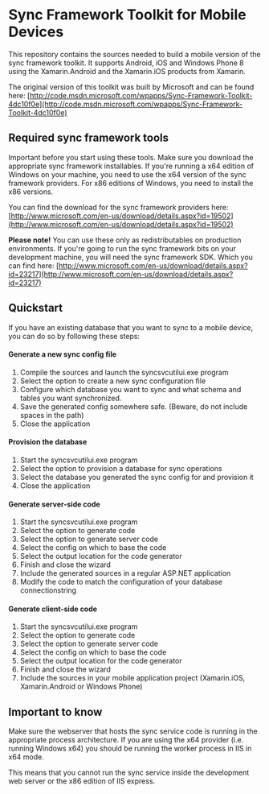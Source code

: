Sync Framework Toolkit for Mobile Devices
====================
This repository contains the sources needed to build a mobile version of the sync framework toolkit.
It supports Android, iOS and Windows Phone 8 using the Xamarin.Android and the Xamarin.iOS products from Xamarin.

The original version of this toolkit was built by Microsoft and can be found here: [http://code.msdn.microsoft.com/wpapps/Sync-Framework-Toolkit-4dc10f0e](http://code.msdn.microsoft.com/wpapps/Sync-Framework-Toolkit-4dc10f0e)

Required sync framework tools
---------------
Important before you start using these tools. Make sure you download the appropriate sync framework installables.
If you're running a x64 edition of Windows on your machine, you need to use the x64 version of the sync framework providers. For x86 editions of Windows, you need to install the x86 versions. 

You can find the download for the sync framework providers here:[http://www.microsoft.com/en-us/download/details.aspx?id=19502](http://www.microsoft.com/en-us/download/details.aspx?id=19502)

**Please note!** You can use these only as redistributables on production environments. If you're going to run the sync framework bits on your development machine, you will need the sync framework SDK. Which you can find here: [http://www.microsoft.com/en-us/download/details.aspx?id=23217](http://www.microsoft.com/en-us/download/details.aspx?id=23217)

Quickstart
---------------
If you have an existing database that you want to sync to a mobile device, you can do so by following these steps:

#### Generate a new sync config file

1. Compile the sources and launch the syncsvcutilui.exe program
2. Select the option to create a new sync configuration file
3. Configure which database you want to sync and what schema and tables you want synchronized.
4. Save the generated config somewhere safe. (Beware, do not include spaces in the path)
5. Close the application

#### Provision the database

1. Start the syncsvcutilui.exe program
2. Select the option to provision a database for sync operations
3. Select the database you generated the sync config for and provision it
4. Close the application

#### Generate server-side code

1. Start the syncsvcutilui.exe program
2. Select the option to generate code
3. Select the option to generate server code
4. Select the config on which to base the code
5. Select the output location for the code generator
6. Finish and close the wizard
7. Include the generated sources in a regular ASP.NET application
8. Modify the code to match the configuration of your database connectionstring

#### Generate client-side code

1. Start the syncsvcutilui.exe program
2. Select the option to generate code
3. Select the option to generate server code
4. Select the config on which to base the code
5. Select the output location for the code generator
6. Finish and close the wizard
7. Include the sources in your mobile application project (Xamarin.iOS, Xamarin.Android or Windows Phone)

Important to know
-----------------
Make sure the webserver that hosts the sync service code is running in the appropriate process architecture. If you are using the x64 provider (i.e. running Windows x64) you should be running the worker process in IIS in x64 mode.

This means that you cannot run the sync service inside the development web server or the x86 edition of IIS express.
